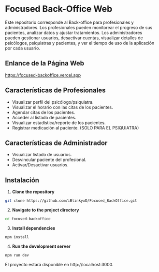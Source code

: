 # Focused Back-Office Web

Este repositorio corresponde al Back-office para profesionales y administradores. Los profesionales pueden monitorear el progreso de sus pacientes, analizar datos y ajustar tratamientos. Los administradores pueden gestionar usuarios, desactivar cuentas, visualizar detalles de psicólogos, psiquiatras y pacientes, y ver el tiempo de uso de la aplicación por cada usuario.

## Enlance de la Página Web
https://focused-backoffice.vercel.app

## Características de Profesionales

- Visualizar perfil del psicólogo/psiquiatra.
- Visualizar el horario con las citas de los pacientes.
- Agendar citas de los pacientes.
- Acceder al listado de pacientes.
- Visualizar estadística/reporte de los pacientes.
- Registrar medicación al paciente. (SOLO PARA EL PSIQUIATRA)

## Características de Administrador

- Visualizar listado de usuarios.
- Desvincular paciente del profesional.
- Activar/Desactivar usuarios.

## Instalación

1. **Clone the repository**

```bash
git clone https://github.com/iBlinkyxD/Focused_BackOffice.git
```

2. **Navigate to the project directory**

```bash
cd focused-backoffice
```

3. **Install dependencies**

```bash
npm install
```

4. **Run the development server**

```bash
npm run dev
```

El proyecto estará disponible en http://localhost:3000.